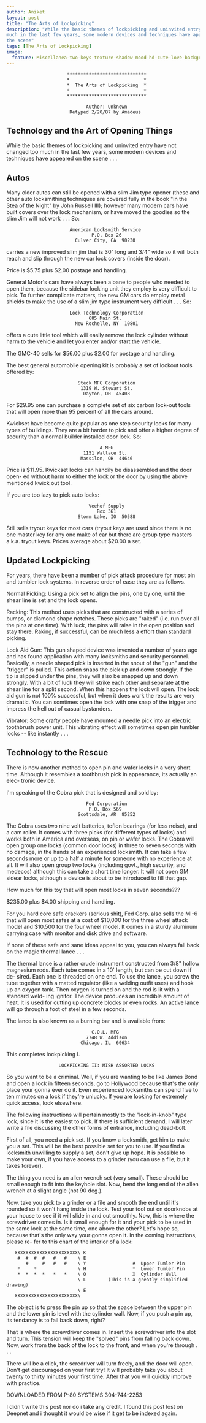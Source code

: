 ```yaml
---  
author: Aniket
layout: post
title: "The Arts of Lockpicking"
description: "While the basic themes of lockpicking and uninvited entry have not changed too
much in the last few years, some modern devices and techniques have appeared on
the scene"
tags: [The Arts of Lockpicking]
image:
  feature: Miscellanea-two-keys-texture-shadow-mood-hd-cute-love-background.jpg
---  
```

   
   
   
   
                          *****************************
                          *                           *
                          *  The Arts of Lockpicking  *
                          *                           *
                          *****************************

                                 Author: Unknown
                           Retyped 2/20/87 by Amadeus


Technology and the Art of Opening Things
----------------------------------------

While the basic themes of lockpicking and uninvited entry have not changed too
much in the last few years, some modern devices and techniques have appeared on
the scene . . .

Autos
-----

Many older autos can still be opened with a slim Jim type opener (these and
other auto locksmithing techniques are covered fully in the book "In the Stea
of the Night" by John Russell III); however many modern cars have built covers
over the lock mechanism, or have moved the goodies so the slim Jim will not
work . . . So:

<!-- more -->

                           American Locksmith Service
                                   P.O. Box 26
                             Culver City, CA  90230

carries a new improved slim jim that is 30" long and 3/4" wide so it will both
reach and slip through the new car lock covers (inside the door).

Price is $5.75 plus $2.00 postage and handling.

General Motor's cars have always been a bane to people who needed to open them,
because the sidebar locking unit they employ is very difficult to pick.  To
further complicate matters, the new GM cars do employ metal shields to make the
use of a slim jim type instrument very difficult . . . So:

                           Lock Technology Corporation
                                  685 Main St.
                             New Rochelle, NY  10801

offers a cute little tool which will easily remove the lock cylinder without
harm to the vehicle and let you enter and/or start the vehicle.

The GMC-40 sells for $56.00 plus $2.00 for postage and handling.

The best general automobile opening kit is probably a set of lockout tools
offered by:

                              Steck MFG Corporation
                               1319 W. Stewart St.
                                Dayton, OH  45408

For $29.95 one can purchase a complete set of six carbon lock-out tools that
will open more than 95 percent of all the cars around.

Kwickset have become quite popular as one step security locks for many types of
buildings.  They are a bit harder to pick and offer a higher degree of security
than a normal builder installed door lock.  So:

                                      A MFG
                                1151 Wallace St.
                               Massilon, OH  44646

Price is $11.95.  Kwickset locks can handily be disassembled and the door open-
ed without harm to either the lock or the door by using the above mentioned
kwick out tool.

If you are too lazy to pick auto locks:

                                  Veehof Supply
                                     Box 361
                              Storm Lake, IO  50588

Still sells tryout keys for most cars (tryout keys are used since there is no
one master key for any one make of car but there are group type masters a.k.a.
tryout keys.  Prices average about $20.00 a set.

Updated Lockpicking
-------------------

For years, there have been a number of pick attack procedure for most pin and
tumbler lock systems.  In reverse order of ease they are as follows.

Normal Picking:  Using a pick set to align the pins, one by one, until the
shear line is set and the lock opens.

Racking:  This method uses picks that are constructed with a series of bumps,
or diamond shape notches.  These picks are "raked" (i.e. run over all the pins
at one time).  With luck, the pins will raise in the open position and stay
there.  Raking, if successful, can be much less a effort than standard picking.

Lock Aid Gun:  This gun shaped device was invented a number of years ago and
has found application with many locksmiths and security personnel.  Basically,
a needle shaped pick is inserted in the snout of the "gun" and the "trigger" is
pulled.  This action snaps the pick up and down strongly.  If the tip is
slipped under the pins, they will also be snapped up and down strongly.  With a
bit of luck they will strike each other and separate at the shear line for a
split second.  When this happens the lock will open.  The lock aid gun is not
100% successful, but when it does work the results are very dramatic.  You can
somtimes open the lock with one snap of the trigger and impress the hell out of
casual bystanders.

Vibrator:  Some crafty people have mounted a needle pick into an electric
toothbrush power unit.  This vibrating effect will sometimes open pin tumbler
locks -- like instantly . . .

Technology to the Rescue
------------------------

There is now another method to open pin and wafer locks in a very short time.
Although it resembles a toothbrush pick in appearance, its actually an elec-
tronic device.

I'm speaking of the Cobra pick that is designed and sold by:

                                 Fed Corporation
                                  P.O. Box 569
                              Scottsdale, AR  85252

The Cobra uses two nine volt batteries, teflon bearings (for less noise), and a
cam roller.  It comes with three picks (for different types of locks) and works
both in America and overseas, on pin or wafer locks.  The Cobra will open group
one locks (common door locks) in three to seven seconds with no damage, in the
hands of an experienced locksmith.  It can take a few seconds more or up to a
half a minute for someone with no experience at all.  It will also open group
two locks (including govt., high security, and medecos) although this can take
a short time longer.  It will not open GM sidear locks, although a device is
about to be introduced to fill that gap.

How much for this toy that will open most locks in seven seconds???

$235.00 plus $4.00 shipping and handling.

For you hard core safe crackers (serious shit), Fed Corp. also sells the MI-6
that will open most safes at a cost of $10,000 for the three wheel attack model
and $10,500 for the four wheel model.  It comes in a sturdy aluminum carrying
case with monitor and disk drive and software.

If none of these safe and sane ideas appeal to you, you can always fall back on
the magic thermal lance . . .

The thermal lance is a rather crude instrument constructed from 3/8" hollow
magnesium rods.  Each tube comes in a 10' length, but can be cut down if de-
sired.  Each one is threaded on one end.  To use the lance, you screw the tube
together with a matted regulator (like a welding outfit uses) and hook up an
oxygen tank.  Then oxygen is turned on and the rod is lit with a standard weld-
ing ignitor.  The device produces an incredible amount of heat.  It is used for
cutting up concrete blocks or even rocks.  An active lance will go through a
foot of steel in a few seconds.

The lance is also known as a burning bar and is available from:

                                   C.O.L. MFG
                                 7748 W. Addison
                               Chicago, IL  60634

This completes lockpicking I.


                       LOCKPICKING II: MISH ASSORTED LOCKS

So you want to be a criminal.  Well, if you are wanting to be like James Bond
and open a lock in fifteen seconds, go to Hollywood because that's the only
place your gonna ever do it.  Even experienced locksmiths can spend five to ten
minutes on a lock if they're unlucky.  If you are looking for extremely quick
access, look elsewhere.

The following instructions will pertain mostly to the "lock-in-knob" type lock,
since it is the easiest to pick.  If there is sufficient demand, I will later
write a file discussing the other forms of entrance, including dead-bolt.

First of all, you need a pick set.  If you know a locksmith, get him to make
you a set.  This will be the best possible set for you to use.  If you find a
locksmith unwilling to supply a set, don't give up hope.  It is possible to
make your own, if you have access to a grinder (you can use a file, but it
takes forever).

The thing you need is an allen wrench set (very small).  These should be small
enough to fit into the keyhole slot.  Now, bend the long end of the allen
wrench at a slight angle (not 90 deg.).

Now, take you pick to a grinder or a file and smooth the end until it's rounded
so it won't hang inside the lock.  Test your tool out on doorknobs at your
house to see if it will slide in and out smoothly.  Now, this is where the
screwdriver comes in.  Is it small enough for it and your pick to be used in
the same lock at the same time, one above the other?  Let's hope so, because
that's the only way your gonna open it.  In the coming instructions, please re-
fer to this chart of the interior of a lock:

       XXXXXXXXXXXXXXXXXXXXXXX\ K
        #  #  #  #   #   #    \ E
           #     #   #   #    \ Y                 #  Upper Tumler Pin
        *     *               \ H                 *  Lower Tumler Pin
        *  *  *  *   *   *    \ O                 X  Cylinder Wall
                              \ L        (This is a greatly simplified drawing)
                              \ E
       XXXXXXXXXXXXXXXXXXXXXXX\

The object is to press the pin up so that the space between the upper pin and
the lower pin is level with the cylinder wall.  Now, if you push a pin up, its
tendancy is to fall back down, right?

That is where the screwdriver comes in.  Insert the screwdriver into the slot
and turn.  This tension will keep the "solved" pins from falling back down.
Now, work from the back of the lock to the front, and when you're through . . .

There will be a click, the scredriver will turn freely, and the door will open.
Don't get discouraged on your first try!  It will probably take you about
twenty to thirty minutes your first time.  After that you will quickly improve
with practice.


DOWNLOADED FROM P-80 SYSTEMS 304-744-2253

I didn't write this post nor do i take any credit. I found this post lost on Deepnet
and i thought it would be wise if it get to be indexed again.